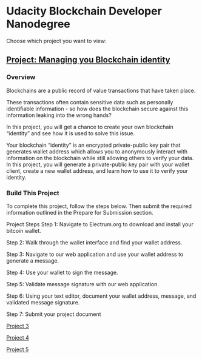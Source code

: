 # Udacity Blockchain Developer Nanodegree
Choose which project you want to view:

## [Project: Managing you Blockchain identity](https://github.com/linked0/myblockchain/tree/master/ud-blockchain-proj2)

### Overview
Blockchains are a public record of value transactions that have taken place.

These transactions often contain sensitive data such as personally identifiable information - so how does the blockchain secure against this information leaking into the wrong hands?

In this project, you will get a chance to create your own blockchain “identity” and see how it is used to solve this issue.

Your blockchain “identity” is an encrypted private-public key pair that generates wallet address which allows you to anonymously interact with information on the blockchain while still allowing others to verify your data. In this project, you will generate a private-public key pair with your wallet client, create a new wallet address, and learn how to use it to verify your identity.

### Build This Project
To complete this project, follow the steps below. Then submit the required information outlined in the Prepare for Submission section.

Project Steps
Step 1: Navigate to Electrum.org to download and install your bitcoin wallet.

Step 2: Walk through the wallet interface and find your wallet address.

Step 3: Navigate to our web application and use your wallet address to generate a message.

Step 4: Use your wallet to sign the message.

Step 5: Validate message signature with our web application.

Step 6: Using your text editor, document your wallet address, message, and validated message signature.

Step 7: Submit your project document

[Project 3](https://github.com/linked0/myblockchain/tree/master/ud-blockchain-proj3)

[Project 4](https://github.com/linked0/myblockchain/tree/master/ud-blockchain-proj4)

[Project 5](https://github.com/linked0/myblockchain/tree/master/ud-blockchain-proj5)
